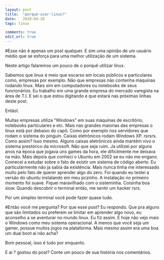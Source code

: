 ```yaml
---
layout: post
title:  "porque-usar-linux?"
date:   2020-04-28
tags: linux

comments: true
edit_url: true
---
```



#Esse não é apenas um post qualquer. E sim uma opinião de um usuário médio que se esforça para uma melhor utilização de um sistema.

Neste artigo falaremos um pouco de o porquê utilizar linux.

Sabemos que linux é meio que escarso em locais públicos e particulares como, empresas por exemplo. 
Não que empresas não contenha máquinas rodando linux. 
Mais sim em computadores ou notebooks de seus funcionários. 
Eu trabalho em uma grande empresa do mercado varegista na área de T.I. E sei o que estou digitando e que estará nas próximas linhas deste post.

Então!.

Muitas empresas utiliza "Windows" em suas máquinas de escritório, notebooks particulares e etc. Mais nas grandes maiorias das empresas o linux está por debaixo do capô. 
Como por exemplo nos servidores que rodam o sistema do pinguín. Caixas eletrônicos rodam Windows XP. rsrsrs. Como assim? Isso mesmo. Alguns caixas eletrônicos ainda mantém vivo o sistema prestórico da microsoft. Não que seja ruim. Ja utilizei por alguns anos na época que jogava uns games da hora, ele dificilmente me deixava na mão. Mais depois que conheci o Ubuntu em 2002 se eu não me engano. Comecei a estudar sobre o fato de existir um sistema de código aberto.
Eu particularmente não ja sabia da existência. Mais nunca tinha me interessado muito pelo fato de querer aprender algo do zero. 
Foi quando eu testei a versão do ubuntu instalando em meu pczinho. A instalação no primeiro momento foi suave. 
Fiquei maravilhado com o sisteminha. Coisinha boa siow. 
Quando descobrir o terminal então, me sentir um hacker rsrs. 

Por um simples terminal você pode fazer quase tudo. 

#Então você me pergunta? Por que esse post? 
Eu respondo. 
Que pra alguns que são limitados ou preferem se limitar em aprender algo novo, eu aconselho a se aventurar no mundo linux. 
Eu fiz assim. E hoje não vejo mais o Windows como meu sistema operacional. A menos que você seja um gamer, possue muitos jogos na plataforma. 
Mais mesmo assim era uma boa um dual boot ai não acha?

Bom pessoal, isso é tudo por enquanto. 


E ai ? gostou do post?
Conte um pouco de sua história nos comentários. 
